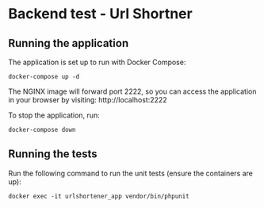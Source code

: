 # Backend test - Url Shortner

## Running the application

The application is set up to run with Docker Compose:

```
docker-compose up -d
```

The NGINX image will forward port 2222, so you can access the application in your browser by visiting: http://localhost:2222

To stop the application, run:

```
docker-compose down
```

## Running the tests

Run the following command to run the unit tests (ensure the containers are up):

```
docker exec -it urlshortener_app vendor/bin/phpunit
```


